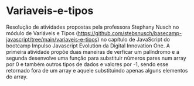 # Variaveis-e-tipos
Resolução de atividades propostas pela professora Stephany Nusch no módulo de Variáveis e Tipos (https://github.com/stebsnusch/basecamp-javascript/tree/main/variaveis-e-tipos) no capítulo de JavaScript do bootcamp Impulso Javascript Evolution da Digital Innovation One.  A primeira atividade propõe duas maneiras de verficar um palíndromo e a segunda desenvolve uma função para substituir números pares num array por 0 e também outros tipos de dados e valores por -1, sendo esse retornado fora de um array e aquele substituindo apenas alguns elementos do array.
